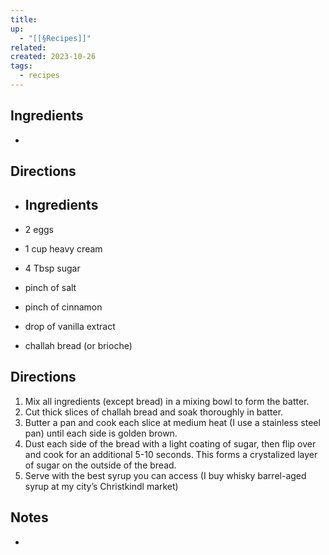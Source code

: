 ```yaml
---
title: 
up:
  - "[[§Recipes]]"
related: 
created: 2023-10-26
tags:
  - recipes
---
```

## Ingredients

- 

## Directions

- ## Ingredients

- 2 eggs
- 1 cup heavy cream
- 4 Tbsp sugar
- pinch of salt
- pinch of cinnamon
- drop of vanilla extract
- challah bread (or brioche)

## Directions

1. Mix all ingredients (except bread) in a mixing bowl to form the batter.
2. Cut thick slices of challah bread and soak thoroughly in batter.
3. Butter a pan and cook each slice at medium heat (I use a stainless steel pan) until each side is golden brown.
4. Dust each side of the bread with a light coating of sugar, then flip over and cook for an additional 5-10 seconds. This forms a crystalized layer of sugar on the outside of the bread.
5. Serve with the best syrup you can access (I buy whisky barrel-aged syrup at my city’s Christkindl market)

## Notes

- 